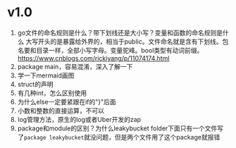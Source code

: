 # v1.0
1. go文件的命名规则是什么？带下划线还是大小写？变量和函数的命名规则是什么
   大写开头的是暴露给外界的，相当于public。文件命名就是含有下划线。包名要和目录一样，全部小写字母。变量驼峰。bool类型有动词前缀。
   https://www.cnblogs.com/rickiyang/p/11074174.html
2. package main，容易混淆，深入了解一下
3. 学一下mermaid画图
4. struct的声明
5. 有几种int，怎么区别使用
6. 为什么else一定要紧跟在if的"}"后面
7. 小数和整数的直接运算，不可以
8. log管理方法，原生的log或者Uber开发的zap
9. package和module的区别？为什么leakybucket folder下面只有一个文件写了```package leakybucket```就没问题，但是两个文件用了这个package就报错